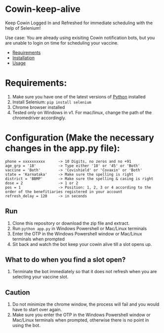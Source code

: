 # Cowin-keep-alive
Keep Cowin Logged In and Refreshed for immediate scheduling with the help of Selenium! 

Use case: You are already using exisiting Cowin notification bots, but you are unable to login on time for scheduling your vaccine. 


<!--ts-->
   * [Requirements](#requirements)
   * [Installation](#installation)
   * [Usage](#usage)
<!--te-->



# Requirements:

1. Make sure you have one of the latest versions of [Python](https://www.python.org/downloads/) installed
2. Install Selenium: `pip install selenium`
3. Chrome browser installed
4. Tested only on Windows in v1. For mac/linux, change the path of the chromedriver accordingly.


# Configuration (Make the necessary changes in the app.py file):

```
phone = xxxxxxxxxx      -> 10 Digits, no zeros and no +91
age_grp = '18'          -> Type either '18' or '45' or 'Both'
vaccine = 'Both'        -> 'Covishield' or 'Covaxin' or 'Both'
state = 'Karnataka'     -> Make sure the spelling is right
district = 'BBMP'       -> Make sure the spelling & casing is right
dose = 2                -> 1 or 2
pos = 1                 -> Position: 1, 2, 3 or 4 according to the order of the benefitiaries registered in your account 
refresh_delay = 120     -> in seconds
```

## Run

1. Clone this repository or download the zip file and extract.
2. Run `python app.py` in Windows Powershell or Mac/Linux terminals
3. Enter the OTP in the Windows Powershell window or Mac/Linux terminals when prompted
4. Sit back and watch the bot keep your cowin alive till a slot opens up.

## What to do when you find a slot open?
1. Terminate the bot immediately so that it does not refresh when you are selecting your vaccine slot.

## Caution

1. Do not minimize the chrome window, the process will fail and you would have to start over again.
2. Make sure you enter the OTP in the Windows Powershell window or Mac/Linux terminals when prompted, otherwise there is no point in using the bot.

